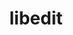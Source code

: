 ---
title: "libedit"
layout: cache
categories: [package, v0.18.1]
meta: {"versions": ["3.1-20210216"], "compilers": ["gcc@=7.3.1", "gcc@=7.5.0", "gcc@=8.4.0"], "oss": ["amzn2", "ubuntu18.04"], "platforms": ["linux"], "targets": ["aarch64", "graviton2", "x86_64", "x86_64_v3", "x86_64_v4"], "stacks": ["aws-ahug", "aws-ahug-aarch64", "aws-isc", "aws-isc-aarch64", "data-vis-sdk", "e4s", "root", "tutorial"], "num_specs": 6, "num_specs_by_stack": {"aws-isc": 2, "root": 6, "aws-ahug": 2, "aws-ahug-aarch64": 2, "aws-isc-aarch64": 2, "e4s": 1, "tutorial": 2, "data-vis-sdk": 1}}
spec_details: [{"hash": "jeh4b77olqnmypgcyzfw3hzntyv54yw2", "compiler": "gcc@=7.3.1", "versions": ["3.1-20210216"], "os": "amzn2", "platform": "linux", "target": "x86_64_v4", "variants": [], "stacks": ["aws-isc", "root", "aws-ahug"], "size": "-", "tarball": "https://binaries.spack.io/releases/v0.18.1/build_cache/linux-amzn2-x86_64_v4/gcc-7.3.1/libedit-3.1-20210216/linux-amzn2-x86_64_v4-gcc-7.3.1-libedit-3.1-20210216-jeh4b77olqnmypgcyzfw3hzntyv54yw2.spack"}, {"hash": "3boopjk63l5nfjkl2s5d6grbb3o6jk4r", "compiler": "gcc@=7.3.1", "versions": ["3.1-20210216"], "os": "amzn2", "platform": "linux", "target": "graviton2", "variants": [], "stacks": ["aws-ahug-aarch64", "aws-isc-aarch64", "root"], "size": "-", "tarball": "https://binaries.spack.io/releases/v0.18.1/build_cache/linux-amzn2-graviton2/gcc-7.3.1/libedit-3.1-20210216/linux-amzn2-graviton2-gcc-7.3.1-libedit-3.1-20210216-3boopjk63l5nfjkl2s5d6grbb3o6jk4r.spack"}, {"hash": "fyxwiqk3vlcozwiys2oqfnavhi6pwhim", "compiler": "gcc@=7.3.1", "versions": ["3.1-20210216"], "os": "amzn2", "platform": "linux", "target": "aarch64", "variants": [], "stacks": ["aws-ahug-aarch64", "aws-isc-aarch64", "root"], "size": "-", "tarball": "https://binaries.spack.io/releases/v0.18.1/build_cache/linux-amzn2-aarch64/gcc-7.3.1/libedit-3.1-20210216/linux-amzn2-aarch64-gcc-7.3.1-libedit-3.1-20210216-fyxwiqk3vlcozwiys2oqfnavhi6pwhim.spack"}, {"hash": "gw6i2fka4jge5f56mhwwvf2enaurzoeu", "compiler": "gcc@=7.3.1", "versions": ["3.1-20210216"], "os": "amzn2", "platform": "linux", "target": "x86_64_v3", "variants": [], "stacks": ["aws-isc", "root", "aws-ahug"], "size": "-", "tarball": "https://binaries.spack.io/releases/v0.18.1/build_cache/linux-amzn2-x86_64_v3/gcc-7.3.1/libedit-3.1-20210216/linux-amzn2-x86_64_v3-gcc-7.3.1-libedit-3.1-20210216-gw6i2fka4jge5f56mhwwvf2enaurzoeu.spack"}, {"hash": "zc56lv6gyjpfvi4tpdtmx5yb7ljfnlrb", "compiler": "gcc@=7.5.0", "versions": ["3.1-20210216"], "os": "ubuntu18.04", "platform": "linux", "target": "x86_64", "variants": [], "stacks": ["e4s", "root", "tutorial", "data-vis-sdk"], "size": "-", "tarball": "https://binaries.spack.io/releases/v0.18.1/build_cache/linux-ubuntu18.04-x86_64/gcc-7.5.0/libedit-3.1-20210216/linux-ubuntu18.04-x86_64-gcc-7.5.0-libedit-3.1-20210216-zc56lv6gyjpfvi4tpdtmx5yb7ljfnlrb.spack"}, {"hash": "riidlo4ub3blb4tpvmhaely7j4e6poju", "compiler": "gcc@=8.4.0", "versions": ["3.1-20210216"], "os": "ubuntu18.04", "platform": "linux", "target": "x86_64", "variants": [], "stacks": ["root", "tutorial"], "size": "-", "tarball": "https://binaries.spack.io/releases/v0.18.1/build_cache/linux-ubuntu18.04-x86_64/gcc-8.4.0/libedit-3.1-20210216/linux-ubuntu18.04-x86_64-gcc-8.4.0-libedit-3.1-20210216-riidlo4ub3blb4tpvmhaely7j4e6poju.spack"}]
---